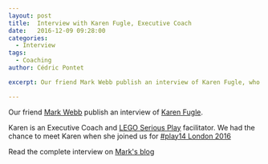 ```yaml
---
layout: post
title:  Interview with Karen Fugle, Executive Coach
date:   2016-12-09 09:28:00
categories:
  - Interview
tags:
  - Coaching
author: Cédric Pontet

excerpt: Our friend Mark Webb publish an interview of Karen Fugle, who is an Executive Coach and LSP facilitator. 

---
```


Our friend [Mark Webb](https://www.linkedin.com/in/webby) publish an interview of [Karen Fugle](https://twitter.com/KarenFugle). 

Karen is an Executive Coach and [LEGO Serious Play](https://en.wikipedia.org/wiki/Lego_Serious_Play) facilitator. We had the chance to meet Karen when she joined us for [#play14 London 2016](/events/london/2016-09)

Read the complete interview on [Mark's blog](http://britesparx.com/interview-with-karen-fugle-executive-coach)